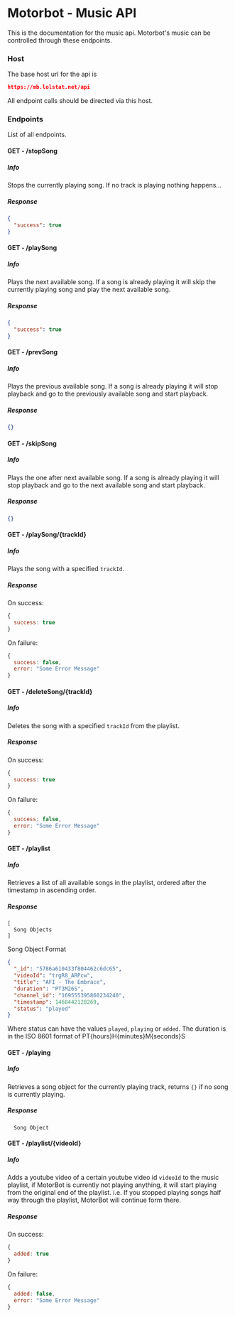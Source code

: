 # Motorbot - Music API

This is the documentation for the music api. Motorbot's music can be controlled through these endpoints.

### Host
The base host url for the api is
```JSON
https://mb.lolstat.net/api
```
All endpoint calls should be directed via this host.

### Endpoints
List of all endpoints.

#### GET - /stopSong
##### Info
Stops the currently playing song. If no track is playing nothing happens...
##### Response
```JSON
{
  "success": true
}
```

#### GET - /playSong
##### Info
Plays the next available song. If a song is already playing it will skip the currently playing song and play the next available song.
##### Response
```JSON
{
  "success": true
}
```

#### GET - /prevSong
##### Info
Plays the previous available song. If a song is already playing it will stop playback and go to the previously available song and start playback.
##### Response
```JSON
{}
```

#### GET - /skipSong
##### Info
Plays the one after next available song. If a song is already playing it will stop playback and go to the next available song and start playback.
##### Response
```JSON
{}
```

#### GET - /playSong/{trackId}
##### Info
Plays the song with a specified `trackId`.
##### Response
On success:
```Javascript
{
  success: true
}
```
On failure:
```Javascript
{
  success: false,
  error: "Some Error Message"
}
```

#### GET - /deleteSong/{trackId}
##### Info
Deletes the song with a specified `trackId` from the playlist.
##### Response
On success:
```Javascript
{
  success: true
}
```
On failure:
```Javascript
{
  success: false,
  error: "Some Error Message"
}
```

#### GET - /playlist
##### Info
Retrieves a list of all available songs in the playlist, ordered after the timestamp in ascending order.
##### Response
```
[
  Song Objects
]
```
Song Object Format
```JSON
{
  "_id": "5786a610433f804462c6dc65",
  "videoId": "trgR8_ARPcw",
  "title": "AFI - The Embrace",
  "duration": "PT3M26S",
  "channel_id": "169555395860234240",
  "timestamp": 1468442128269,
  "status": "played"
}
```
Where status can have the values `played`, `playing` or `added`. The duration is in the ISO 8601 format of PT{hours}H{minutes}M{seconds}S

#### GET - /playing
##### Info
Retrieves a song object for the currently playing track, returns `{}` if no song is currently playing.
##### Response
```
  Song Object
```

#### GET - /playlist/{videoId}
##### Info
Adds a youtube video of a certain youtube video id `videoId` to the music playlist, if MotorBot is currently not playing anything, it will start playing from the original end of the playlist. i.e. If you stopped playing songs half way through the playlist, MotorBot will continue form there.
##### Response
On success:
```Javascript
{
  added: true
}
```
On failure:
```Javascript
{
  added: false,
  error: "Some Error Message"
}
```
